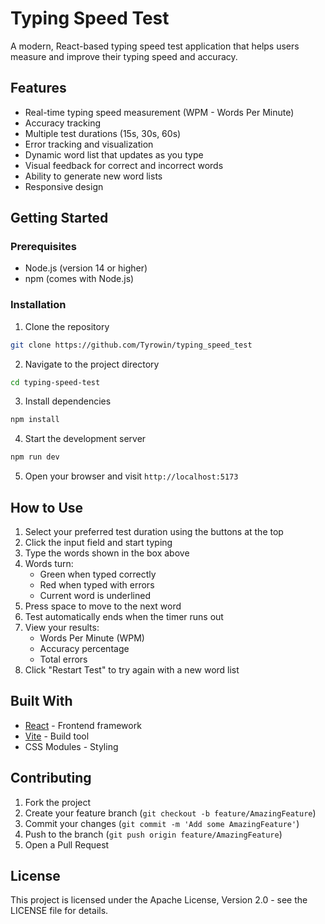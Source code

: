 # Typing Speed Test

A modern, React-based typing speed test application that helps users measure and improve their typing speed and accuracy.

## Features

- Real-time typing speed measurement (WPM - Words Per Minute)
- Accuracy tracking
- Multiple test durations (15s, 30s, 60s)
- Error tracking and visualization
- Dynamic word list that updates as you type
- Visual feedback for correct and incorrect words
- Ability to generate new word lists
- Responsive design

## Getting Started

### Prerequisites

- Node.js (version 14 or higher)
- npm (comes with Node.js)

### Installation

1. Clone the repository
```bash
git clone https://github.com/Tyrowin/typing_speed_test
```

2. Navigate to the project directory
```bash
cd typing-speed-test
```

3. Install dependencies
```bash
npm install
```

4. Start the development server
```bash
npm run dev
```

5. Open your browser and visit `http://localhost:5173`

## How to Use

1. Select your preferred test duration using the buttons at the top
2. Click the input field and start typing
3. Type the words shown in the box above
4. Words turn:
   - Green when typed correctly
   - Red when typed with errors
   - Current word is underlined
5. Press space to move to the next word
6. Test automatically ends when the timer runs out
7. View your results:
   - Words Per Minute (WPM)
   - Accuracy percentage
   - Total errors
8. Click "Restart Test" to try again with a new word list

## Built With

- [React](https://reactjs.org/) - Frontend framework
- [Vite](https://vitejs.dev/) - Build tool
- CSS Modules - Styling

## Contributing

1. Fork the project
2. Create your feature branch (`git checkout -b feature/AmazingFeature`)
3. Commit your changes (`git commit -m 'Add some AmazingFeature'`)
4. Push to the branch (`git push origin feature/AmazingFeature`)
5. Open a Pull Request

## License

This project is licensed under the Apache License, Version 2.0 - see the LICENSE file for details.
